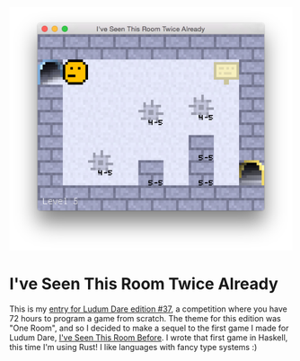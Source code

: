 ![Level 5, with three bouncing spikes.](images/screenshot.png)

# I've Seen This Room Twice Already

This is my [entry for Ludum Dare edition #37](http://ludumdare.com/compo/ludum-dare-37/?action=preview&uid=46246), a competition where you have 72 hours to program a game from scratch. The theme for this edition was "One Room", and so I decided to make a sequel to the first game I made for Ludum Dare, [I've Seen This Room Before](https://github.com/gelisam/ludum-dare-31). I wrote that first game in Haskell, this time I'm using Rust! I like languages with fancy type systems :)
